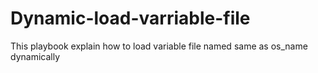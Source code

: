 # Dynamic-load-varriable-file
This playbook explain how to load variable file named same as os_name dynamically
